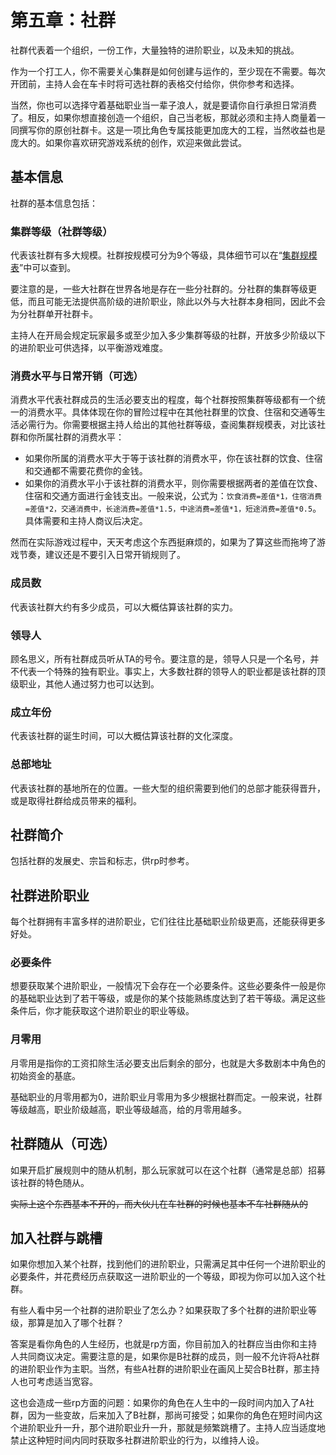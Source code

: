 # 第五章：社群

社群代表着一个组织，一份工作，大量独特的进阶职业，以及未知的挑战。

作为一个打工人，你不需要关心集群是如何创建与运作的，至少现在不需要。每次开团前，主持人会在车卡时将可选社群的表格交付给你，供你参考和选择。

当然，你也可以选择守着基础职业当一辈子浪人，就是要请你自行承担日常消费了。相反，如果你想直接创造一个组织，自己当老板，那就必须和主持人商量着一同撰写你的原创社群卡。这是一项比角色专属技能更加庞大的工程，当然收益也是庞大的。如果你喜欢研究游戏系统的创作，欢迎来做此尝试。

## 基本信息

社群的基本信息包括：

### 集群等级（社群等级）

代表该社群有多大规模。社群按规模可分为9个等级，具体细节可以在“<a href="../../data/social/scaleList" target="_blank">集群规模表</a>”中可以查到。

要注意的是，一些大社群在世界各地是存在一些分社群的。分社群的集群等级更低，而且可能无法提供高阶级的进阶职业，除此以外与大社群本身相同，因此不会为分社群单开社群卡。

主持人在开局会规定玩家最多或至少加入多少集群等级的社群，开放多少阶级以下的进阶职业可供选择，以平衡游戏难度。

### 消费水平与日常开销（可选）

消费水平代表社群成员的生活必要支出的程度，每个社群按照集群等级都有一个统一的消费水平。具体体现在你的冒险过程中在其他社群里的饮食、住宿和交通等生活必需行为。你需要根据主持人给出的其他社群等级，查阅集群规模表，对比该社群和你所属社群的消费水平：

* 如果你所属的消费水平大于等于该社群的消费水平，你在该社群的饮食、住宿和交通都不需要花费你的金钱。
* 如果你的消费水平小于该社群的消费水平，则你需要根据两者的差值在饮食、住宿和交通方面进行金钱支出。一般来说，公式为：`饮食消费=差值*1，住宿消费=差值*2，交通消费中，长途消费=差值*1.5，中途消费=差值*1，短途消费=差值*0.5`。具体需要和主持人商议后决定。

然而在实际游戏过程中，天天考虑这个东西挺麻烦的，如果为了算这些而拖垮了游戏节奏，建议还是不要引入日常开销规则了。

### 成员数

代表该社群大约有多少成员，可以大概估算该社群的实力。

### 领导人

顾名思义，所有社群成员听从TA的号令。要注意的是，领导人只是一个名号，并不代表一个特殊的独有职业。事实上，大多数社群的领导人的职业都是该社群的顶级职业，其他人通过努力也可以达到。

### 成立年份

代表该社群的诞生时间，可以大概估算该社群的文化深度。

### 总部地址

代表该社群的基地所在的位置。一些大型的组织需要到他们的总部才能获得晋升，或是取得社群给成员带来的福利。

## 社群简介

包括社群的发展史、宗旨和标志，供rp时参考。

## 社群进阶职业

每个社群拥有丰富多样的进阶职业，它们往往比基础职业阶级更高，还能获得更多好处。

### 必要条件

想要获取某个进阶职业，一般情况下会存在一个必要条件。这些必要条件一般是你的基础职业达到了若干等级，或是你的某个技能熟练度达到了若干等级。满足这些条件后，你才能获取这个进阶职业的职业等级。

### 月零用

月零用是指你的工资扣除生活必要支出后剩余的部分，也就是大多数剧本中角色的初始资金的基底。

基础职业的月零用都为0，进阶职业月零用为多少根据社群而定。一般来说，社群等级越高，职业阶级越高，职业等级越高，给的月零用越多。

## 社群随从（可选）

如果开启扩展规则中的随从机制，那么玩家就可以在这个社群（通常是总部）招募该社群的特色随从。

<del>实际上这个东西基本不开的，而大伙儿在车社群的时候也基本不车社群随从的</del>

## 加入社群与跳槽

如果你想加入某个社群，找到他们的进阶职业，只需满足其中任何一个进阶职业的必要条件，并花费经历点获取这一进阶职业的一个等级，即视为你可以加入这个社群。

有些人看中另一个社群的进阶职业了怎么办？如果获取了多个社群的进阶职业等级，那算是加入了哪个社群？

答案是看你角色的人生经历，也就是rp方面，你目前加入的社群应当由你和主持人共同商议决定。需要注意的是，如果你是B社群的成员，则一般不允许将A社群的进阶职业作为主职。当然，有些A社群的进阶职业在画风上契合B社群，那主持人也可考虑适当宽容。

这也会造成一些rp方面的问题：如果你的角色在人生中的一段时间内加入了A社群，因为一些变故，后来加入了B社群，那尚可接受；如果你的角色在短时间内这个进阶职业升一升，那个进阶职业升一升，那就是频繁跳槽了。主持人应当适度地禁止这种短时间内同时获取多社群进阶职业的行为，以维持人设。